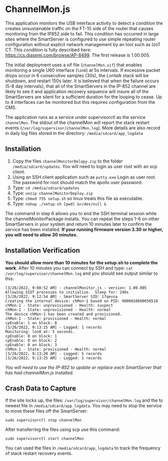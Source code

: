# ChannelMon.js
This application monitors the USB interface activity to detect a condition the creates unsustainable traffic on the FT-10 side of the router that causes monitoring from the IP852 side to fail.  This condition has occurred in large sites where the SmartServer is configured to use simple repeating router configuration without explicit network management by an tool such as IzoT CT.  This condition is fully described here: https://cs.diasemi.com/browse/AP-8499.  The first release is 1.00.005. 

The initial deployment uses a xif file (`channelMon.xif`) that enables monitoring a single U60 interface (`lon0`) at 5s intervals.  If excessive packet drops occur in 6 consecutive samples (30s), the Lontalk stack will be shutdown, and restart 150s later.  It is believed that when the failure occurs (5-8 day intervals), that all of the SmartServers in the IP-852 channel are likely to see it and application recovery sequence will insure all of the SmartServers are silent for a sufficient duration for the looping to cease.  Up to 4 interfaces can be monitored but this requires configuration from the CMS.

The application runs as a service under supervisorctl as the service `channelMon`.  The stdout of the channelMon will report the stack restart events (`/var/log/supervisor/channelMon.log`).  More details are also record in daily log files stored in the directory: `/media/sdcard/app_logdata`
## Installation
1. Copy the files `channelMonitorDelopy.zip` to the folder `/media/sdcard/updates`.  You will need to login as user root with an scp client.
2. Using an SSH client application such as `putty.exe` Login as user root.  The password for root should match the apollo user password.
3. Type: `cd /media/sdcard/updates `
4. Type: `unzip channelMonitorDeploy.zip`
5. Type: `chmod 755 setup.sh` so linux treats this file as executable.
6. Type: `nohup ./setup.sh [pwd] &>/dev/null &`

The command in step 6 allows you to end the SSH terminal session while the channelMonitorPackage installs.  You can repeat the steps 1-6 on other SmartServers in your system and return 10 minutes later to confirm the service has been installed.  **If your running firmware version 3.30 or higher, you will need to allow 30 minutes.**
## Installation Verification

**You should allow more than 10 minutes for the setup.sh to complete the work**.  After 10 minutes you can connect by SSH and type: `cat /var/log/supervisor/channelMon.log` and you should see output similar to this:
```
[3/26/2022, 9:08:52 AM] - channelMonitor.js - version: 1.00.005
Allowing SIOT processes to initialize.  Sleep for: 240s
[3/26/2022, 9:12:54 AM] - SmartServer SID: 17qevsa
Creating the internal device: chMon-1 based on PID: 9000010600058518
chMon-1 - State: unprovisioned - Health: suspect
chMon-1 - State: unprovisioned - Health: normal
The device chMon-1 has been created and provisioned.
chMon-1 - State: provisioned - Health: normal
cpEnable: 1 on block: 0
[3/26/2022, 9:13:15 AM] - Logged: 1 records
Monitoring: lon0 at: 5 seconds.
cpEnable: 0 on block: 1
cpEnable: 0 on block: 2
cpEnable: 0 on block: 3
chMon-1 - State: provisioned - Health: normal
[3/26/2022, 9:13:20 AM] - Logged: 5 records
[3/26/2022, 9:13:25 AM] - Logged: 1 records
```
*You will need to use the IP-852 to update or replace each SmartServer that has had channelMon.js installed.*  
## Crash Data to Capture
If the site locks up, the files: `/var/log/supervisor/channelMon.log` and the to newest file in `/media/sdcard/app_logdata`. You may need to stop the service to move these files off the SmartServer: 

`sudo supervisorctl stop channelMon`

After transferring the files using scp use this command:

`sudo supervisorctl start channelMon`

You can used the files in `/media/sdcard/app_logdata` to track the frequency of stack restart recovery events.